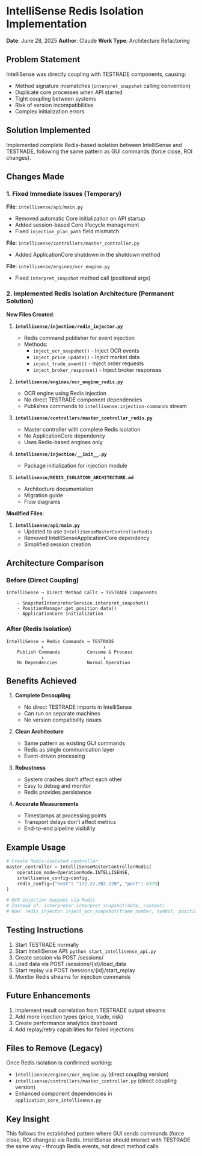 # IntelliSense Redis Isolation Implementation
**Date**: June 28, 2025
**Author**: Claude
**Work Type**: Architecture Refactoring

## Problem Statement

IntelliSense was directly coupling with TESTRADE components, causing:
- Method signature mismatches (`interpret_snapshot` calling convention)
- Duplicate core processes when API started
- Tight coupling between systems
- Risk of version incompatibilities
- Complex initialization errors

## Solution Implemented

Implemented complete Redis-based isolation between IntelliSense and TESTRADE, following the same pattern as GUI commands (force close, ROI changes).

## Changes Made

### 1. Fixed Immediate Issues (Temporary)

**File**: `intellisense/api/main.py`
- Removed automatic Core initialization on API startup
- Added session-based Core lifecycle management
- Fixed `injection_plan_path` field mismatch

**File**: `intellisense/controllers/master_controller.py`
- Added ApplicationCore shutdown in the shutdown method

**File**: `intellisense/engines/ocr_engine.py`
- Fixed `interpret_snapshot` method call (positional args)

### 2. Implemented Redis Isolation Architecture (Permanent Solution)

**New Files Created**:

1. **`intellisense/injection/redis_injector.py`**
   - Redis command publisher for event injection
   - Methods:
     - `inject_ocr_snapshot()` - Inject OCR events
     - `inject_price_update()` - Inject market data
     - `inject_trade_event()` - Inject order requests
     - `inject_broker_response()` - Inject broker responses

2. **`intellisense/engines/ocr_engine_redis.py`**
   - OCR engine using Redis injection
   - No direct TESTRADE component dependencies
   - Publishes commands to `intellisense:injection-commands` stream

3. **`intellisense/controllers/master_controller_redis.py`**
   - Master controller with complete Redis isolation
   - No ApplicationCore dependency
   - Uses Redis-based engines only

4. **`intellisense/injection/__init__.py`**
   - Package initialization for injection module

5. **`intellisense/REDIS_ISOLATION_ARCHITECTURE.md`**
   - Architecture documentation
   - Migration guide
   - Flow diagrams

**Modified Files**:

1. **`intellisense/api/main.py`**
   - Updated to use `IntelliSenseMasterControllerRedis`
   - Removed IntelliSenseApplicationCore dependency
   - Simplified session creation

## Architecture Comparison

### Before (Direct Coupling)
```
IntelliSense → Direct Method Calls → TESTRADE Components
             ↓
    - SnapshotInterpreterService.interpret_snapshot()
    - PositionManager.get_position_data()
    - ApplicationCore initialization
```

### After (Redis Isolation)
```
IntelliSense → Redis Commands → TESTRADE
             ↓                      ↓
    Publish Commands          Consume & Process
             ↓                      ↓
    No Dependencies           Normal Operation
```

## Benefits Achieved

1. **Complete Decoupling**
   - No direct TESTRADE imports in IntelliSense
   - Can run on separate machines
   - No version compatibility issues

2. **Clean Architecture**
   - Same pattern as existing GUI commands
   - Redis as single communication layer
   - Event-driven processing

3. **Robustness**
   - System crashes don't affect each other
   - Easy to debug and monitor
   - Redis provides persistence

4. **Accurate Measurements**
   - Timestamps at processing points
   - Transport delays don't affect metrics
   - End-to-end pipeline visibility

## Example Usage

```python
# Create Redis-isolated controller
master_controller = IntelliSenseMasterControllerRedis(
    operation_mode=OperationMode.INTELLISENSE,
    intellisense_config=config,
    redis_config={"host": "172.22.202.120", "port": 6379}
)

# OCR injection happens via Redis
# Instead of: interpreter.interpret_snapshot(data, context)
# Now: redis_injector.inject_ocr_snapshot(frame_number, symbol, position_data)
```

## Testing Instructions

1. Start TESTRADE normally
2. Start IntelliSense API: `python start_intellisense_api.py`
3. Create session via POST /sessions/
4. Load data via POST /sessions/{id}/load_data
5. Start replay via POST /sessions/{id}/start_replay
6. Monitor Redis streams for injection commands

## Future Enhancements

1. Implement result correlation from TESTRADE output streams
2. Add more injection types (price, trade, risk)
3. Create performance analytics dashboard
4. Add replay/retry capabilities for failed injections

## Files to Remove (Legacy)

Once Redis isolation is confirmed working:
- `intellisense/engines/ocr_engine.py` (direct coupling version)
- `intellisense/controllers/master_controller.py` (direct coupling version)
- Enhanced component dependencies in `application_core_intellisense.py`

## Key Insight

This follows the established pattern where GUI sends commands (force close, ROI changes) via Redis. IntelliSense should interact with TESTRADE the same way - through Redis events, not direct method calls.